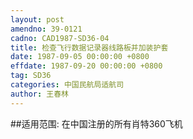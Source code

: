```yaml
---
layout: post
amendno: 39-0121
cadno: CAD1987-SD36-04
title: 检查飞行数据记录器线路板并加装护套
date: 1987-09-05 00:00:00 +0800
effdate: 1987-09-20 00:00:00 +0800
tag: SD36
categories: 中国民航局适航司
author: 王春林
---
```


##适用范围:
在中国注册的所有肖特360飞机


